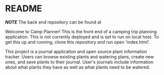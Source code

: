 # README

***NOTE*** The back end repository can be found at 

Welcome to Camp Planner! This is the front end of a camping trip planning application. This is not currently deployed and is set to run on local host. To get this up and running, clone this repository and run open 'index.html'.


This project is a journal application and open source plant information tracker. Users can browse existing plants and watering plans, create new ones, and save plants to their journal. User's journals include information about what plants they have as well as what plants need to be watered.